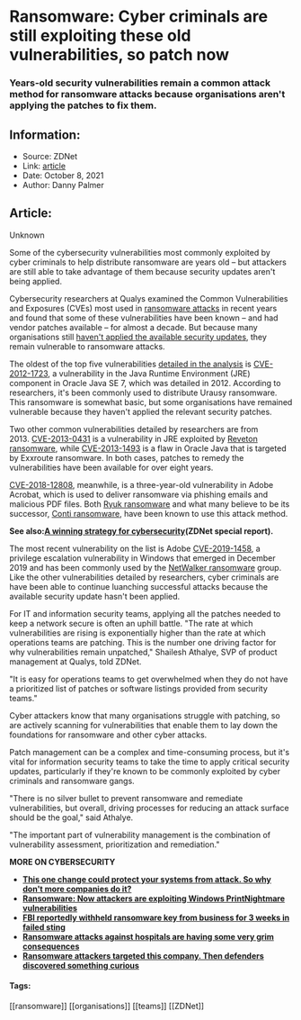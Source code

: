 # Ransomware: Cyber criminals are still exploiting these old vulnerabilities, so patch now
### Years-old security vulnerabilities remain a common attack method for ransomware attacks because organisations aren't applying the patches to fix them.

## Information:
+ Source: ZDNet
+ Link: [article](https://www.zdnet.com/article/ransomware-cyber-criminals-are-still-exploiting-years-old-vulnerabilities-to-launch-attacks/)
+ Date: October 8, 2021
+ Author: Danny Palmer


## Article:
Unknown

Some of the cybersecurity vulnerabilities most commonly exploited by cyber criminals to help distribute ransomware are years old – but attackers are still able to take advantage of them because security updates aren't being applied.

Cybersecurity researchers at Qualys examined the Common Vulnerabilities and Exposures (CVEs) most used in [ransomware attacks](https://www.zdnet.com/article/ransomware-an-executive-guide-to-one-of-the-biggest-menaces-on-the-web/) in recent years and found that some of these vulnerabilities have been known – and had vendor patches available – for almost a decade. But because many organisations still [haven't applied the available security updates](https://www.zdnet.com/article/cybersecurity-how-to-get-your-software-patching-strategy-right-and-keep-the-hackers-at-bay/), they remain vulnerable to ransomware attacks.

The oldest of the top five vulnerabilities [detailed in the analysis](https://blog.qualys.com/product-tech/2021/10/05/assess-risk-ransomware-attacks-qualys-research) is [CVE-2012-1723](https://cve.mitre.org/cgi-bin/cvename.cgi?name=cve-2012-1723), a vulnerability in the Java Runtime Environment (JRE) component in Oracle Java SE 7, which was detailed in 2012. According to researchers, it's been commonly used to distribute Urausy ransomware. This ransomware is somewhat basic, but some organisations have remained vulnerable because they haven't applied the relevant security patches. 

Two other common vulnerabilities detailed by researchers are from 2013. [CVE-2013-0431](https://cve.mitre.org/cgi-bin/cvename.cgi?name=CVE-2013-0431) is a vulnerability in JRE exploited by [Reveton ransomware](https://www.zdnet.com/article/reveton-ransomware-operator-stripped-of-six-years-of-freedom-270000-and-a-rolex/), while [CVE-2013-1493](https://cve.mitre.org/cgi-bin/cvename.cgi?name=CVE-2013-1493) is a flaw in Oracle Java that is targeted by Exxroute ransomware. In both cases, patches to remedy the vulnerabilities have been available for over eight years. 

[CVE-2018-12808](https://cve.mitre.org/cgi-bin/cvename.cgi?name=CVE-2018-12808), meanwhile, is a three-year-old vulnerability in Adobe Acrobat, which is used to deliver ransomware via phishing emails and malicious PDF files. Both [Ryuk ransomware](https://www.zdnet.com/article/this-dangerous-ransomware-is-using-a-new-trick-to-encrypt-your-network/) and what many believe to be its successor, [Conti ransomware](https://www.zdnet.com/article/fbi-identifies-16-conti-ransomware-attacks-striking-us-healthcare-first-responders/), have been known to use this attack method.

**See also:**[**A winning strategy for cybersecurity**](http://www.zdnet.com/topic/a-winning-strategy-for-cybersecurity/)**(ZDNet special report).**

The most recent vulnerability on the list is Adobe [CVE-2019-1458](https://cve.mitre.org/cgi-bin/cvename.cgi?name=CVE-2019-1458), a privilege escalation vulnerability in Windows that emerged in December 2019 and has been commonly used by the [NetWalker ransomware](https://www.zdnet.com/article/this-company-was-hit-with-ransomware-heres-what-they-did-next-and-why-they-didnt-pay-up/) group. Like the other vulnerabilities detailed by researchers, cyber criminals are have been able to continue luanching successful attacks because the available security update hasn't been applied.






For IT and information security teams, applying all the patches needed to keep a network secure is often an uphill battle. "The rate at which vulnerabilities are rising is exponentially higher than the rate at which operations teams are patching. This is the number one driving factor for why vulnerabilities remain unpatched," Shailesh Athalye, SVP of product management at Qualys, told ZDNet.

"It is easy for operations teams to get overwhelmed when they do not have a prioritized list of patches or software listings provided from security teams."

Cyber attackers know that many organisations struggle with patching, so are actively scanning for vulnerabilities that enable them to lay down the foundations for ransomware and other cyber attacks.  

Patch management can be a complex and time-consuming process, but it's vital for information security teams to take the time to apply critical security updates, particularly if they're known to be commonly exploited by cyber criminals and ransomware gangs.

"There is no silver bullet to prevent ransomware and remediate vulnerabilities, but overall, driving processes for reducing an attack surface should be the goal," said Athalye.

"The important part of vulnerability management is the combination of vulnerability assessment, prioritization and remediation."

**MORE ON CYBERSECURITY**

* [**This one change could protect your systems from attack. So why don't more companies do it?**](https://www.zdnet.com/article/this-one-change-could-protect-your-systems-from-attack-so-why-dont-more-companies-do-it/)
* [**Ransomware: Now attackers are exploiting Windows PrintNightmare vulnerabilities**](https://www.zdnet.com/article/ransomware-now-attackers-are-exploiting-windows-printnightmare-vulnerabilities/)
* [**FBI reportedly withheld ransomware key from business for 3 weeks in failed sting**](https://www.cnet.com/tech/services-and-software/fbi-reportedly-withheld-ransomware-key-from-business-for-3-weeks-in-failed-sting/)
* [**Ransomware attacks against hospitals are having some very grim consequences**](https://www.zdnet.com/article/ransomware-attacks-against-hospitals-are-having-some-very-grim-consequences/)
* [**Ransomware attackers targeted this company. Then defenders discovered something curious**](https://www.zdnet.com/article/ransomware-attackers-targeted-this-company-then-defenders-discovered-something-curious/)





#### Tags:
[[ransomware]] [[organisations]] [[teams]] [[ZDNet]]
